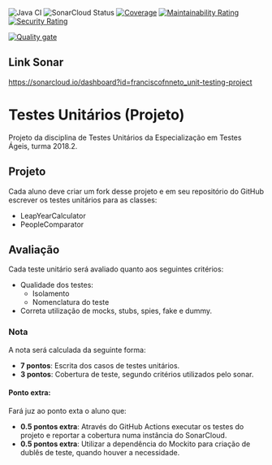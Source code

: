 ![Java CI](https://github.com/franciscofnneto/unit-testing-project/workflows/Java%20CI/badge.svg)
![SonarCloud Status](https://sonarcloud.io/api/project_badges/measure?project=franciscofnneto_unit-testing-project&metric=alert_status)
[![Coverage](https://sonarcloud.io/api/project_badges/measure?project=franciscofnneto_unit-testing-project&metric=coverage)](https://sonarcloud.io/dashboard?id=franciscofnneto_unit-testing-project)
[![Maintainability Rating](https://sonarcloud.io/api/project_badges/measure?project=franciscofnneto_unit-testing-project&metric=sqale_rating)](https://sonarcloud.io/dashboard?id=franciscofnneto_unit-testing-project)
[![Security Rating](https://sonarcloud.io/api/project_badges/measure?project=franciscofnneto_unit-testing-project&metric=security_rating)](https://sonarcloud.io/dashboard?id=franciscofnneto_unit-testing-project)

[![Quality gate](https://sonarcloud.io/api/project_badges/quality_gate?project=franciscofnneto_unit-testing-project)](https://sonarcloud.io/dashboard?id=franciscofnneto_unit-testing-project)

## Link Sonar
https://sonarcloud.io/dashboard?id=franciscofnneto_unit-testing-project

# Testes Unitários (Projeto)

Projeto da disciplina de Testes Unitários da Especialização em Testes Ágeis, turma
2018.2.

## Projeto

Cada aluno deve criar um fork desse projeto e em seu repositório do GitHub escrever os testes
unitários para as classes:
- LeapYearCalculator
- PeopleComparator

## Avaliação

 Cada teste unitário será avaliado quanto aos seguintes critérios:
- Qualidade dos testes:
    - Isolamento
    - Nomenclatura do teste
- Correta utilização de mocks, stubs, spies, fake e dummy.

### Nota

A nota será calculada da seguinte forma:
- **7 pontos**: Escrita dos casos de testes unitários.
- **3 pontos**: Cobertura de teste, segundo critérios utilizados
pelo sonar.
    
#### Ponto extra:

Fará juz ao ponto exta o aluno que: 
- **0.5 pontos extra**: Através do GitHub Actions executar os testes do projeto
e reportar a cobertura numa instância do SonarCloud.
- **0.5 pontos extra**: Utilizar a dependência do Mockito para criação de
dublês de teste, quando houver a necessidade.
